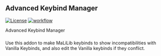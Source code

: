 ## Advanced Keybind Manager

[![License](https://img.shields.io/github/license/Fallen-Breath/fabric-mod-template.svg)](http://www.gnu.org/licenses/lgpl-3.0.html)
[![workflow](https://github.com/Fallen-Breath/fabric-mod-template/actions/workflows/gradle.yml/badge.svg)](https://github.com/Fallen-Breath/fabric-mod-template/actions/workflows/gradle.yml)

Advanced Keybind Manager

###
Use this addon to make MaLiLib keybinds to show incompatibilities with Vanilla Keybinds, and also edit the Vanilla keybinds if they conflict.
